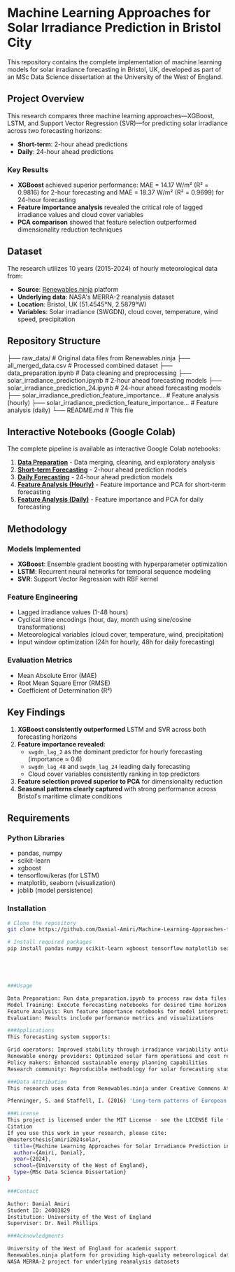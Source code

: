 # Machine Learning Approaches for Solar Irradiance Prediction in Bristol City

This repository contains the complete implementation of machine learning models for solar irradiance forecasting in Bristol, UK, developed as part of an MSc Data Science dissertation at the University of the West of England.

## Project Overview

This research compares three machine learning approaches—XGBoost, LSTM, and Support Vector Regression (SVR)—for predicting solar irradiance across two forecasting horizons:
- **Short-term**: 2-hour ahead predictions
- **Daily**: 24-hour ahead predictions

### Key Results
- **XGBoost** achieved superior performance: MAE = 14.17 W/m² (R² = 0.9816) for 2-hour forecasting and MAE = 18.37 W/m² (R² = 0.9699) for 24-hour forecasting
- **Feature importance analysis** revealed the critical role of lagged irradiance values and cloud cover variables
- **PCA comparison** showed that feature selection outperformed dimensionality reduction techniques

## Dataset

The research utilizes 10 years (2015-2024) of hourly meteorological data from:
- **Source**: [Renewables.ninja](https://www.renewables.ninja) platform
- **Underlying data**: NASA's MERRA-2 reanalysis dataset
- **Location**: Bristol, UK (51.4545°N, 2.5879°W)
- **Variables**: Solar irradiance (SWGDN), cloud cover, temperature, wind speed, precipitation

## Repository Structure
├── raw_data/                     # Original data files from Renewables.ninja
├── all_merged_data.csv          # Processed combined dataset
├── data_preparation.ipynb       # Data cleaning and preprocessing
├── solar_irradiance_prediction.ipynb           # 2-hour ahead forecasting models
├── solar_irradiance_prediction_24.ipynb       # 24-hour ahead forecasting models
├── solar_irradiance_prediction_feature_importance... # Feature analysis (hourly)
├── solar_irradiance_prediction_feature_importance... # Feature analysis (daily)
└── README.md                    # This file
## Interactive Notebooks (Google Colab)

The complete pipeline is available as interactive Google Colab notebooks:

1. **[Data Preparation](https://colab.research.google.com/drive/1Ca275L7wF5egbukspOJuVTUhVI7kTynw?usp=sharing)** - Data merging, cleaning, and exploratory analysis
2. **[Short-term Forecasting](https://colab.research.google.com/drive/1zyIhnsVkKvAKEOehW6vl1kbWxaHvEpuE?usp=sharing)** - 2-hour ahead prediction models
3. **[Daily Forecasting](https://colab.research.google.com/drive/1_5UTU-qGau4K1s8ZMleyYKET-0i2d4rA?usp=sharing)** - 24-hour ahead prediction models
4. **[Feature Analysis (Hourly)](https://colab.research.google.com/drive/1440i-TDRRU57Hq_Juvrfv7yVocGKAeJc?usp=sharing)** - Feature importance and PCA for short-term forecasting
5. **[Feature Analysis (Daily)](https://colab.research.google.com/drive/1MyxgfH5LMtFRGzb-Jm5ymydOT_nfSFIz?usp=sharing)** - Feature importance and PCA for daily forecasting

## Methodology

### Models Implemented
- **XGBoost**: Ensemble gradient boosting with hyperparameter optimization
- **LSTM**: Recurrent neural networks for temporal sequence modeling  
- **SVR**: Support Vector Regression with RBF kernel

### Feature Engineering
- Lagged irradiance values (1-48 hours)
- Cyclical time encodings (hour, day, month using sine/cosine transformations)
- Meteorological variables (cloud cover, temperature, wind, precipitation)
- Input window optimization (24h for hourly, 48h for daily forecasting)

### Evaluation Metrics
- Mean Absolute Error (MAE)
- Root Mean Square Error (RMSE)
- Coefficient of Determination (R²)

## Key Findings

1. **XGBoost consistently outperformed** LSTM and SVR across both forecasting horizons
2. **Feature importance revealed**:
   - `swgdn_lag_2` as the dominant predictor for hourly forecasting (importance ≈ 0.6)
   - `swgdn_lag_48` and `swgdn_lag_24` leading daily forecasting
   - Cloud cover variables consistently ranking in top predictors
3. **Feature selection proved superior to PCA** for dimensionality reduction
4. **Seasonal patterns clearly captured** with strong performance across Bristol's maritime climate conditions

## Requirements

### Python Libraries
- pandas, numpy
- scikit-learn
- xgboost
- tensorflow/keras (for LSTM)
- matplotlib, seaborn (visualization)
- joblib (model persistence)

### Installation
```bash
# Clone the repository
git clone https://github.com/Danial-Amiri/Machine-Learning-Approaches-for-Solar-Irradiance-Prediction-in-Bristol-City.git

# Install required packages
pip install pandas numpy scikit-learn xgboost tensorflow matplotlib seaborn joblib





###Usage

Data Preparation: Run data_preparation.ipynb to process raw data files
Model Training: Execute forecasting notebooks for desired time horizon
Feature Analysis: Run feature importance notebooks for model interpretability
Evaluation: Results include performance metrics and visualizations

###Applications
This forecasting system supports:

Grid operators: Improved stability through irradiance variability anticipation
Renewable energy providers: Optimized solar farm operations and cost reduction
Policy makers: Enhanced sustainable energy planning capabilities
Research community: Reproducible methodology for solar forecasting studies

###Data Attribution
This research uses data from Renewables.ninja under Creative Commons Attribution-NonCommercial 4.0 International (CC BY-NC 4.0) licensing. Please cite:

Pfenninger, S. and Staffell, I. (2016) 'Long-term patterns of European PV output using 30 years of validated hourly reanalysis and satellite data', Energy, 114, pp. 1251-1265.

###License
This project is licensed under the MIT License - see the LICENSE file for details.
Citation
If you use this work in your research, please cite:
@mastersthesis{amiri2024solar,
  title={Machine Learning Approaches for Solar Irradiance Prediction in Bristol City},
  author={Amiri, Danial},
  year={2024},
  school={University of the West of England},
  type={MSc Data Science Dissertation}
}

###Contact

Author: Danial Amiri
Student ID: 24003829
Institution: University of the West of England
Supervisor: Dr. Neil Phillips

###Acknowledgments

University of the West of England for academic support
Renewables.ninja platform for providing high-quality meteorological data
NASA MERRA-2 project for underlying reanalysis datasets
